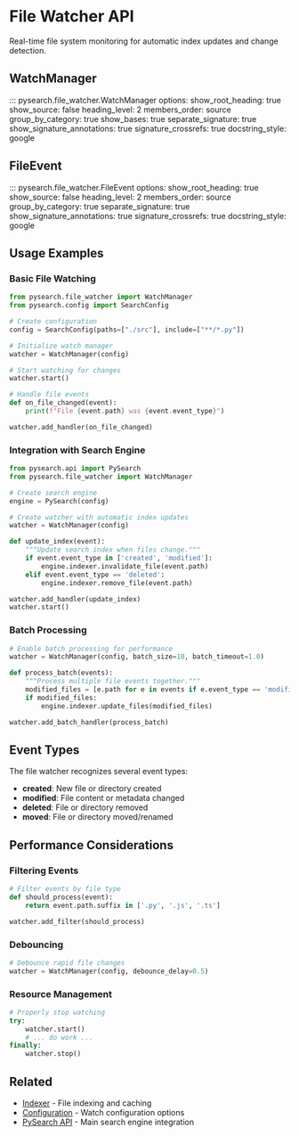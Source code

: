 # File Watcher API

Real-time file system monitoring for automatic index updates and change detection.

## WatchManager

::: pysearch.file_watcher.WatchManager
    options:
      show_root_heading: true
      show_source: false
      heading_level: 2
      members_order: source
      group_by_category: true
      show_bases: true
      separate_signature: true
      show_signature_annotations: true
      signature_crossrefs: true
      docstring_style: google

## FileEvent

::: pysearch.file_watcher.FileEvent
    options:
      show_root_heading: true
      show_source: false
      heading_level: 2
      members_order: source
      group_by_category: true
      separate_signature: true
      show_signature_annotations: true
      signature_crossrefs: true
      docstring_style: google

## Usage Examples

### Basic File Watching

```python
from pysearch.file_watcher import WatchManager
from pysearch.config import SearchConfig

# Create configuration
config = SearchConfig(paths=["./src"], include=["**/*.py"])

# Initialize watch manager
watcher = WatchManager(config)

# Start watching for changes
watcher.start()

# Handle file events
def on_file_changed(event):
    print(f"File {event.path} was {event.event_type}")

watcher.add_handler(on_file_changed)
```

### Integration with Search Engine

```python
from pysearch.api import PySearch
from pysearch.file_watcher import WatchManager

# Create search engine
engine = PySearch(config)

# Create watcher with automatic index updates
watcher = WatchManager(config)

def update_index(event):
    """Update search index when files change."""
    if event.event_type in ['created', 'modified']:
        engine.indexer.invalidate_file(event.path)
    elif event.event_type == 'deleted':
        engine.indexer.remove_file(event.path)

watcher.add_handler(update_index)
watcher.start()
```

### Batch Processing

```python
# Enable batch processing for performance
watcher = WatchManager(config, batch_size=10, batch_timeout=1.0)

def process_batch(events):
    """Process multiple file events together."""
    modified_files = [e.path for e in events if e.event_type == 'modified']
    if modified_files:
        engine.indexer.update_files(modified_files)

watcher.add_batch_handler(process_batch)
```

## Event Types

The file watcher recognizes several event types:

- **created**: New file or directory created
- **modified**: File content or metadata changed
- **deleted**: File or directory removed
- **moved**: File or directory moved/renamed

## Performance Considerations

### Filtering Events

```python
# Filter events by file type
def should_process(event):
    return event.path.suffix in ['.py', '.js', '.ts']

watcher.add_filter(should_process)
```

### Debouncing

```python
# Debounce rapid file changes
watcher = WatchManager(config, debounce_delay=0.5)
```

### Resource Management

```python
# Properly stop watching
try:
    watcher.start()
    # ... do work ...
finally:
    watcher.stop()
```

## Related

- [Indexer](indexer.md) - File indexing and caching
- [Configuration](config.md) - Watch configuration options
- [PySearch API](pysearch.md) - Main search engine integration
